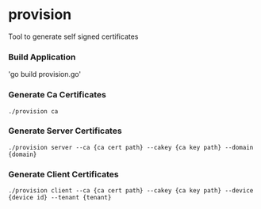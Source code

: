# provision
Tool to generate self signed certificates

### Build Application
'go build provision.go'

### Generate Ca Certificates
`./provision ca`

### Generate Server Certificates
`./provision server --ca {ca cert path} --cakey {ca key path} --domain {domain}`

### Generate Client Certificates
`./provision client --ca {ca cert path} --cakey {ca key path} --device {device id} --tenant {tenant}`
